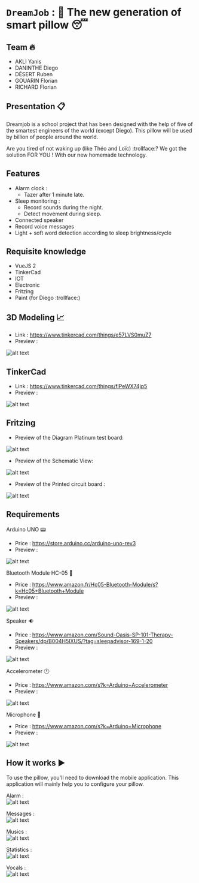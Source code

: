 # `DreamJob` : 🛌 The new generation of smart pillow 😴 

## Team :fire: 
- AKLI Yanis
- DANINTHE Diego 
- DÉSERT Ruben 
- GOUARIN Florian
- RICHARD Florian

## Presentation :clipboard:
Dreamjob is a school project that has been designed with the help of five of the smartest engineers of the world (except Diego). This pillow will be used by billion of people around the world.  

Are you tired of not waking up (like Théo and Loïc) :trollface:? We got the solution FOR YOU ! With our new homemade technology.

## Features
- Alarm clock :
    -   Tazer after 1 minute late.
- Sleep monitoring :
    -   Record sounds during the night.
    -   Detect movement during sleep.
- Connected speaker
- Record voice messages
- Light + soft word detection according to sleep brightness/cycle

## Requisite knowledge
- VueJS 2
- TinkerCad
- IOT
- Electronic
- Fritzing
- Paint (for Diego :trollface:)

## 3D Modeling :chart_with_upwards_trend:
- Link : https://www.tinkercad.com/things/e57LVS0muZ7
- Preview : 

![alt text](https://github.com/yanisakli/IOT/blob/master/Images/oreiller_connecte.png?raw=true "3D modeling")

## TinkerCad
- Link : https://www.tinkercad.com/things/flPeWX74jp5
- Preview : 

![alt text](https://github.com/yanisakli/IOT/blob/master/Images/TinkerCad.png?raw=true "TinkerCad")

## Fritzing
- Preview of the Diagram Platinum test board: 

![alt text](https://github.com/yanisakli/IOT/blob/master/Images/Fritzing_image_one.png?raw=true "Diagram Platinum test board")

- Preview of the Schematic View: 

![alt text](https://github.com/yanisakli/IOT/blob/master/Images/Fritzing_image_two.png?raw=true "Schematic View")

- Preview of the Printed circuit board : 

![alt text](https://github.com/yanisakli/IOT/blob/master/Images/Fritzing_image_three.png?raw=true "Printed circuit board")

       
## Requirements  
Arduino UNO :pager:
- Price : https://store.arduino.cc/arduino-uno-rev3
- Preview :

![alt text](https://projetsdiy.fr/wp-content/uploads/2017/10/diy-dccduino-atmega328-development-board-for-arduino-uno-r3-blue-1-e1557480625518.jpg "Arduino UNO")

Bluetooth Module HC-05 :calling:
- Price : https://www.amazon.fr/Hc05-Bluetooth-Module/s?k=Hc05+Bluetooth+Module
- Preview :

![alt text](https://www.mataucarre.fr/wp-content/uploads/2018/04/hc05.jpeg "Bluetooth module HC-05")

Speaker :sound:
- Price : https://www.amazon.com/Sound-Oasis-SP-101-Therapy-Speakers/dp/B004H5IXUS/?tag=sleepadvisor-169-1-20
- Preview : 

![alt text](https://res.cloudinary.com/rsc/image/upload/b_rgb:FFFFFF,c_pad,dpr_1.0,f_auto,h_393,q_auto,w_700/c_pad,h_393,w_700/F4318658-01?pgw=1 "Haut-parleur Visaton, 8Ω, 2W")

Accelerometer :clock1:
- Price : https://www.amazon.com/s?k=Arduino+Accelerometer
- Preview :  

![alt text](https://res.cloudinary.com/rsc/image/upload/b_rgb:FFFFFF,c_pad,dpr_1.0,f_auto,h_393,q_auto,w_700/c_pad,h_393,w_700/F9054665-01?pgw=1 "Adafruit MMA8451")

Microphone :mega:
- Price : https://www.amazon.com/s?k=Arduino+Microphone
- Preview : 

![alt text](https://ae01.alicdn.com/kf/Haf5332f68c234abf9eda3453f664d5a4S/Contr-le-automatique-de-Gain-de-Module-de-carte-d-amplificateur-d-agc-de-Microphone-de.jpg "MAX9814")

## How it works :arrow_forward:

To use the pillow, you'll need to download the mobile application. This application will mainly help you to configure your pillow. 

Alarm :  
![alt text](https://github.com/yanisakli/IOT/blob/master/Images/site_alarm.png?raw=true "alarm")  

Messages :  
![alt text](https://github.com/yanisakli/IOT/blob/master/Images/site_messages.png?raw=true "messages")  

Musics :  
![alt text](https://github.com/yanisakli/IOT/blob/master/Images/site_music.png?raw=true "music")  

Statistics :  
![alt text](https://github.com/yanisakli/IOT/blob/master/Images/site_statistiques.png?raw=true "statistics")  

Vocals :  
![alt text](https://github.com/yanisakli/IOT/blob/master/Images/site_vocals.png?raw=true "vocals")